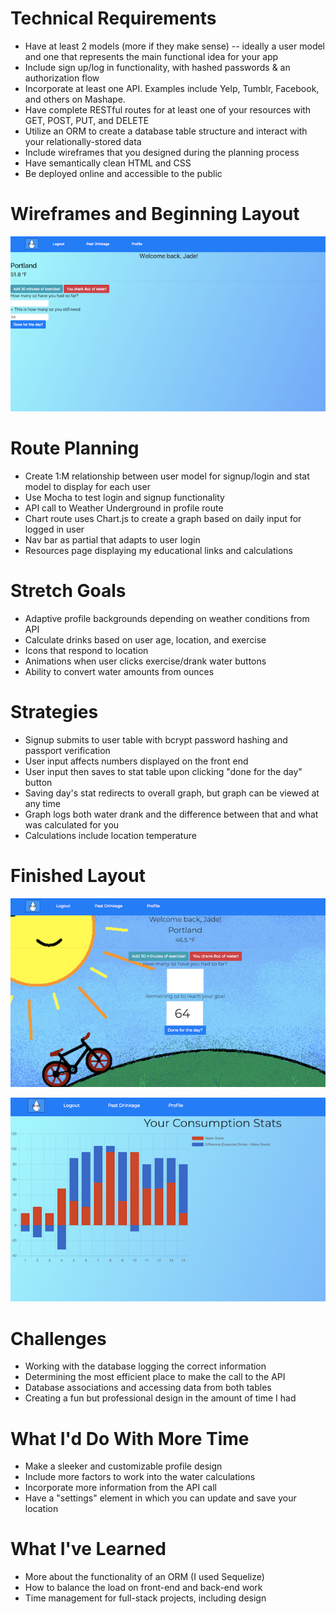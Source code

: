 # Technical Requirements
* Have at least 2 models (more if they make sense) -- ideally a user model and one that represents the main functional idea for your app
* Include sign up/log in functionality, with hashed passwords & an authorization flow
* Incorporate at least one API. Examples include Yelp, Tumblr, Facebook, and others on Mashape.
* Have complete RESTful routes for at least one of your resources with GET, POST, PUT, and DELETE
* Utilize an ORM to create a database table structure and interact with your relationally-stored data
* Include wireframes that you designed during the planning process
* Have semantically clean HTML and CSS
* Be deployed online and accessible to the public

# Wireframes and Beginning Layout
![Early Profile](public/img/Before-screenshot.png)

# Route Planning
* Create 1:M relationship between user model for signup/login and stat model to display for each user
* Use Mocha to test login and signup functionality
* API call to Weather Underground in profile route
* Chart route uses Chart.js to create a graph based on daily input for logged in user
* Nav bar as partial that adapts to user login
* Resources page displaying my educational links and calculations


# Stretch Goals
* Adaptive profile backgrounds depending on weather conditions from API
* Calculate drinks based on user age, location, and exercise
* Icons that respond to location
* Animations when user clicks exercise/drank water buttons
* Ability to convert water amounts from ounces


# Strategies
* Signup submits to user table with bcrypt password hashing and passport verification
* User input affects numbers displayed on the front end 
* User input then saves to stat table upon clicking "done for the day" button
* Saving day's stat redirects to overall graph, but graph can be viewed at any time
* Graph logs both water drank and the difference between that and what was calculated for you
* Calculations include location temperature 

# Finished Layout
![Final Profile](public/img/final-profile.png)

![Final Chart Page](public/img/final-graph.png)

# Challenges 
* Working with the database logging the correct information
* Determining the most efficient place to make the call to the API
* Database associations and accessing data from both tables
* Creating a fun but professional design in the amount of time I had

# What I'd Do With More Time
* Make a sleeker and customizable profile design
* Include more factors to work into the water calculations
* Incorporate more information from the API call
* Have a "settings" element in which you can update and save your location

# What I've Learned
* More about the functionality of an ORM (I used Sequelize)
* How to balance the load on front-end and back-end work
* Time management for full-stack projects, including design
